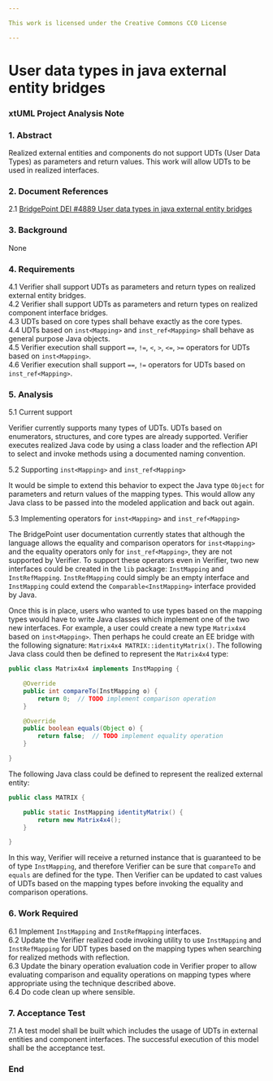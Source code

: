```yaml
---

This work is licensed under the Creative Commons CC0 License

---
```


# User data types in java external entity bridges
### xtUML Project Analysis Note

### 1. Abstract

Realized external entities and components do not support UDTs (User Data Types)
as parameters and return values. This work will allow UDTs to be used in
realized interfaces.

### 2. Document References

<a id="2.1"></a>2.1 [BridgePoint DEI #4889 User data types in java external entity bridges](https://support.onefact.net/issues/4889)  

### 3. Background

None

### 4. Requirements

4.1 Verifier shall support UDTs as parameters and return types on realized
external entity bridges.  
4.2 Verifier shall support UDTs as parameters and return types on realized
component interface bridges.  
4.3 UDTs based on core types shall behave exactly as the core types.  
4.4 UDTs based on `inst<Mapping>` and `inst_ref<Mapping>` shall behave as
general purpose Java objects.  
4.5 Verifier execution shall support `==`, `!=`, `<`, `>`, `<=`, `>=` operators
for UDTs based on `inst<Mapping>`.  
4.6 Verifier execution shall support `==`, `!=` operators for UDTs based on
`inst_ref<Mapping>`.  

### 5. Analysis

5.1 Current support

Verifier currently supports many types of UDTs. UDTs based on enumerators,
structures, and core types are already supported. Verifier executes realized
Java code by using a class loader and the reflection API to select and invoke
methods using a documented naming convention.

5.2 Supporting `inst<Mapping>` and `inst_ref<Mapping>`

It would be simple to extend this behavior to expect the Java type `Object` for
parameters and return values of the mapping types. This would allow any Java
class to be passed into the modeled application and back out again.

5.3 Implementing operators for `inst<Mapping>` and `inst_ref<Mapping>`

The BridgePoint user documentation currently states that although the language
allows the equality and comparison operators for `inst<Mapping>` and the
equality operators only for `inst_ref<Mapping>`, they are not supported by
Verifier. To support these operators even in Verifier, two new interfaces could
be created in the `lib` package: `InstMapping` and `InstRefMapping`.
`InstRefMapping` could simply be an empty interface and `InstMapping` could
extend the `Comparable<InstMapping>` interface provided by Java.

Once this is in place, users who wanted to use types based on the mapping types
would have to write Java classes which implement one of the two new interfaces.
For example, a user could create a new type `Matrix4x4` based on
`inst<Mapping>`. Then perhaps he could create an EE bridge with the following
signature: `Matrix4x4 MATRIX::identityMatrix()`. The following Java class could
then be defined to represent the `Matrix4x4` type:

```Java
public class Matrix4x4 implements InstMapping {

    @Override
    public int compareTo(InstMapping o) {
        return 0;  // TODO implement comparison operation
    }

    @Override
    public boolean equals(Object o) {
        return false;  // TODO implement equality operation
    }

}
```

The following Java class could be defined to represent the realized external
entity:

```Java
public class MATRIX {

    public static InstMapping identityMatrix() {
        return new Matrix4x4();
    }

}
```

In this way, Verifier will receive a returned instance that is guaranteed to be
of type `InstMapping`, and therefore Verifier can be sure that `compareTo` and
`equals` are defined for the type. Then Verifier can be updated to cast values
of UDTs based on the mapping types before invoking the equality and comparison
operations.

### 6. Work Required

6.1 Implement `InstMapping` and `InstRefMapping` interfaces.  
6.2 Update the Verifier realized code invoking utility to use `InstMapping` and
`InstRefMapping` for UDT types based on the mapping types when searching for
realized methods with reflection.  
6.3 Update the binary operation evaluation code in Verifier proper to allow
evaluating comparison and equality operations on mapping types where appropriate
using the technique described above.  
6.4 Do code clean up where sensible.  

### 7. Acceptance Test

7.1 A test model shall be built which includes the usage of UDTs in external
entities and component interfaces. The successful execution of this model shall
be the acceptance test.

### End
